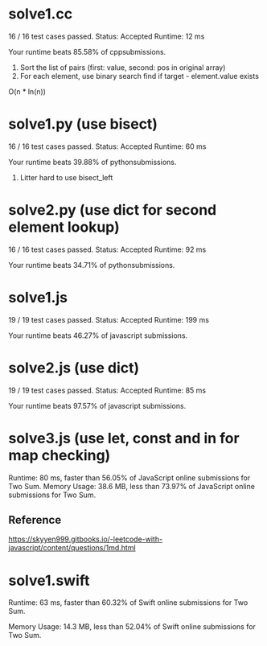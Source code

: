 # solve1.cc 

16 / 16 test cases passed.
Status: Accepted
Runtime: 12 ms

Your runtime beats 85.58% of cppsubmissions.

1. Sort the list of pairs (first: value, second: pos in original array)
2. For each element, use binary search find if target - element.value exists

O(n * ln(n))

# solve1.py (use bisect)

16 / 16 test cases passed.
Status: Accepted
Runtime: 60 ms

Your runtime beats 39.88% of pythonsubmissions.

1. Litter hard to use bisect_left


# solve2.py (use dict for second element lookup)

16 / 16 test cases passed.
Status: Accepted
Runtime: 92 ms

Your runtime beats 34.71% of pythonsubmissions.


# solve1.js

19 / 19 test cases passed.
Status: Accepted
Runtime: 199 ms

Your runtime beats 46.27% of javascript submissions.

# solve2.js (use dict)

19 / 19 test cases passed.
Status: Accepted
Runtime: 85 ms

Your runtime beats 97.57% of javascript submissions.

# solve3.js (use let, const and in for map checking)

Runtime: 80 ms, faster than 56.05% of JavaScript online submissions for Two Sum.
Memory Usage: 38.6 MB, less than 73.97% of JavaScript online submissions for Two Sum.


## Reference

https://skyyen999.gitbooks.io/-leetcode-with-javascript/content/questions/1md.html

# solve1.swift 

Runtime: 63 ms, faster than 60.32% of Swift online submissions for Two Sum.

Memory Usage: 14.3 MB, less than 52.04% of Swift online submissions for Two Sum.




